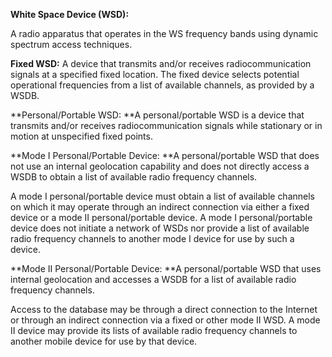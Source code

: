 **White Space Device \(WSD\):**

A radio apparatus that operates in the WS frequency bands using dynamic spectrum access techniques.

**Fixed WSD:** A device that transmits and/or receives radiocommunication signals at a specified fixed location. The fixed device selects potential operational frequencies from a list of available channels, as provided by a WSDB.

**Personal/Portable WSD: **A personal/portable WSD is a device that transmits and/or receives radiocommunication signals while stationary or in motion at unspecified fixed points.

**Mode I Personal/Portable Device: **A personal/portable WSD that does not use an internal geolocation capability and does not directly access a WSDB to obtain a list of available radio frequency channels.

A mode I personal/portable device must obtain a list of available channels on which it may operate through an indirect connection via either a fixed device or a mode II personal/portable device. A mode I personal/portable device does not initiate a network of WSDs nor provide a list of available radio frequency channels to another mode I device for use by such a device.

**Mode II Personal/Portable Device: **A personal/portable WSD that uses internal geolocation and accesses a WSDB for a list of available radio frequency channels.

Access to the database may be through a direct connection to the Internet or through an indirect connection via a fixed or other mode II WSD. A mode II device may provide its lists of available radio frequency channels to another mobile device for use by that device.


